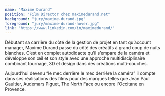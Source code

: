 ```yaml
---
name: "Maxime Durand"
position: "Film Director chez maximedurand.net"
background: "jury/maxime-durand.jpg"
foreground: "jury/maxime-durand-hover.jpg"
link: "https://www.linkedin.com/in/maximedurand/"
---
```

Débutant sa carrière du côté de la gestion de projet en tant qu’account manager, Maxime Durand passe du côté des créatifs à grand coup de nuits blanches. C’est en complet autodidacte qu’il s’empare de la caméra et développe son œil et son style avec une approche multidisciplinaire combinant tournage, 3D et design dans des créations multi-couches.

Aujourd’hui devenu “le mec derrière le mec derrière la caméra” il compte dans ses réalisations des films pour des marques telles que Jean Paul Gaultier, Audemars Piguet, The North Face ou encore l'Occitane en Provence.